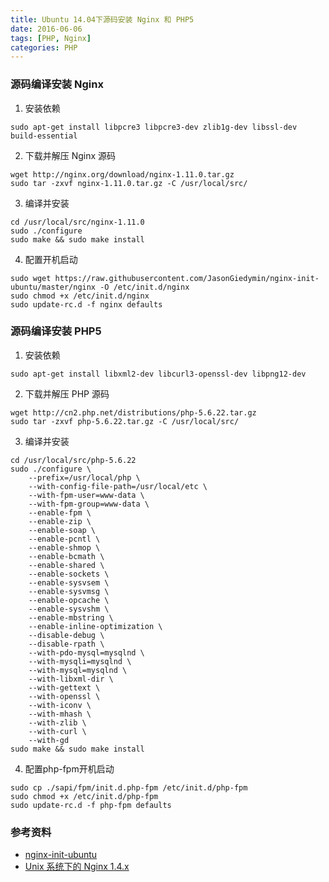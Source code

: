 ```yaml
---
title: Ubuntu 14.04下源码安装 Nginx 和 PHP5
date: 2016-06-06
tags: [PHP, Nginx] 
categories: PHP
---
```


### 源码编译安装 Nginx
1. 安装依赖
```shell
sudo apt-get install libpcre3 libpcre3-dev zlib1g-dev libssl-dev build-essential
```
2. 下载并解压 Nginx 源码
```shell
wget http://nginx.org/download/nginx-1.11.0.tar.gz
sudo tar -zxvf nginx-1.11.0.tar.gz -C /usr/local/src/
```
3. 编译并安装
```shell
cd /usr/local/src/nginx-1.11.0
sudo ./configure
sudo make && sudo make install
```
4. 配置开机启动
```shell
sudo wget https://raw.githubusercontent.com/JasonGiedymin/nginx-init-ubuntu/master/nginx -O /etc/init.d/nginx
sudo chmod +x /etc/init.d/nginx
sudo update-rc.d -f nginx defaults
```

### 源码编译安装 PHP5
1. 安装依赖
```shell
sudo apt-get install libxml2-dev libcurl3-openssl-dev libpng12-dev
```
2. 下载并解压 PHP 源码
```shell
wget http://cn2.php.net/distributions/php-5.6.22.tar.gz
sudo tar -zxvf php-5.6.22.tar.gz -C /usr/local/src/
```
3. 编译并安装
```shell
cd /usr/local/src/php-5.6.22
sudo ./configure \
    --prefix=/usr/local/php \
    --with-config-file-path=/usr/local/etc \
    --with-fpm-user=www-data \
    --with-fpm-group=www-data \
    --enable-fpm \
    --enable-zip \
    --enable-soap \
    --enable-pcntl \
    --enable-shmop \
    --enable-bcmath \
    --enable-shared \
    --enable-sockets \
    --enable-sysvsem \
    --enable-sysvmsg \
    --enable-opcache \
    --enable-sysvshm \
    --enable-mbstring \
    --enable-inline-optimization \
    --disable-debug \
    --disable-rpath \
    --with-pdo-mysql=mysqlnd \
    --with-mysqli=mysqlnd \
    --with-mysql=mysqlnd \
    --with-libxml-dir \
    --with-gettext \
    --with-openssl \
    --with-iconv \
    --with-mhash \
    --with-zlib \
    --with-curl \
    --with-gd
sudo make && sudo make install
```
4. 配置php-fpm开机启动
```shell
sudo cp ./sapi/fpm/init.d.php-fpm /etc/init.d/php-fpm
sudo chmod +x /etc/init.d/php-fpm
sudo update-rc.d -f php-fpm defaults
```

### 参考资料
* [nginx-init-ubuntu](https://github.com/JasonGiedymin/nginx-init-ubuntu)
* [Unix 系统下的 Nginx 1.4.x](http://php.net/manual/zh/install.unix.nginx.php#install.unix.nginx)
